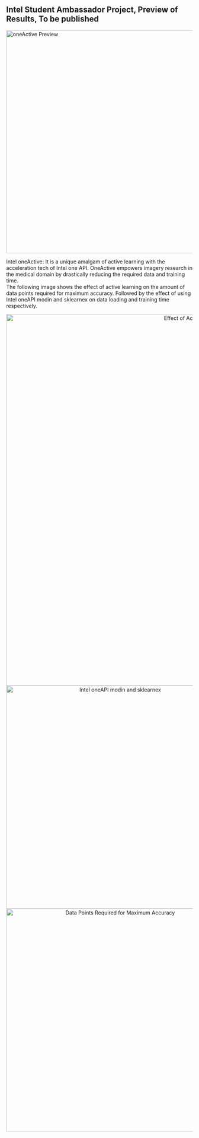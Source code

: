 ## Intel Student Ambassador Project, Preview of Results, To be published

<img src="https://github.com/user-attachments/assets/ae5d7608-29dd-4d73-8799-d270b287cfcd" alt="oneActive Preview" width="600"/>


Intel oneActive: It is a unique amalgam of active learning with the acceleration tech of Intel one API. OneActive empowers imagery research in the medical domain by drastically reducing the required data and training time.  
The following image shows the effect of active learning on the amount of data points required for maximum accuracy. Followed by the effect of using Intel oneAPI modin and sklearnex on data loading and training time respectively.

<div align="center">
  <img src="https://github.com/user-attachments/assets/325bdcfe-c5cc-4096-a1d0-138261fac36a" alt="Effect of Active Learning" width="1000"/>
</div>

<div align="center">
  <img src="https://github.com/user-attachments/assets/8a7a9d4b-382b-4e91-b4d4-8912163d1140" alt="Intel oneAPI modin and sklearnex" width="600"/>
</div>

<div align="center">
  <img src="https://github.com/user-attachments/assets/7c24512d-d131-4683-85eb-3273b7de7f55" alt="Data Points Required for Maximum Accuracy" width="600"/>
</div>
